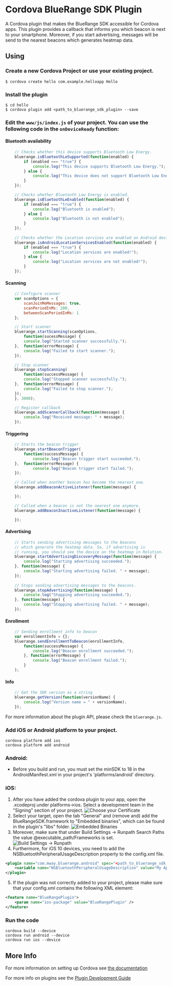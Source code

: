 # Cordova BlueRange SDK Plugin

A Cordova plugin that makes the BlueRange SDK accessible for Cordova apps. This plugin provides a callback that informs you which beacon is next to your smartphone. Moreover, if you start advertising, messages will be send to the nearest beacons which generates heatmap data.

## Using

### Create a new Cordova Project or use your existing project.

    $ cordova create hello com.example.helloapp Hello
    
### Install the plugin

    $ cd hello
    $ cordova plugin add <path_to_bluerange_sdk_plugin> --save
    

### Edit the `www/js/index.js` of your project. You can use the following code in the `onDeviceReady` function:

#### Bluetooth availability
```js
	// Checks whether this device supports Bluetooth Low Energy.
	bluerange.isBluetoothLeSupported(function(enabled) {
		if (enabled === "true") {
			console.log("This device supports Bluetooth Low Energy.");
		} else {
			console.log("This device does not support Bluetooth Low Energy.");
		}
	});

	// Checks whether Bluetooth Low Energy is enabled.
	bluerange.isBluetoothLeEnabled(function(enabled) {
		if (enabled === "true") {
			console.log("Bluetooth is enabled");
		} else {
			console.log("Bluetooth is not enabled");
		}
	});
	
	// Checks whether the Location services are enabled on Android devices.
	bluerange.isAndroidLocationServicesEnabled(function(enabled) {
		if (enabled === "true") {
			console.log("Location services are enabled!");
		} else {
			console.log("Location services are not enabled!");
		}
	});
```

#### Scanning
```js
	// Configure scanner
	var scanOptions = {
		scanJoinMeMessages: true,
		scanPeriodInMs: 200,
		betweenScanPeriodInMs: 1
	};

	// Start scanner
	bluerange.startScanning(scanOptions,
		function(sucessMessage) {
		console.log("Started scanner successfully.");
	},  function(errorMessage) {
		console.log("Failed to start scanner.");
	});

	// Stop scanner
	bluerange.stopScanning(
		function(successMessage) {
		console.log("Stopped scanner successfully.");
	},  function(errorMessage) {
		console.log("Failed to stop scanner.");
	});
	}, 3000);

	// Register callback
	bluerange.addScannerCallback(function(message) {
		console.log("Received message: " + message);
	});
```

#### Triggering
```js
	// Starts the beacon trigger
	bluerange.startBeaconTrigger(
		function(successMessage) {
			console.log("Beacon trigger start succeeded.");
	},  function(errorMessage) {
			console.log("Beacon trigger start failed.");
	});

	// Called when another beacon has become the nearest one.
	bluerange.addBeaconActiveListener(function(message) {

	});

	// Called when a beacon is not the nearest one anymore.
	bluerange.addBeaconInactiveListener(function(message) {

	});
```

#### Advertising
```js
	// Starts sending advertising messages to the beacons 
	// which generate the heatmap data. So, if advertising is
	// running, you should see the device on the heatmap in Relution.
	bluerange.startAdvertisingDiscoveryMessage(function(message) {
		console.log("Starting advertising succeeded.");
	}, function(message) {
		console.log("Starting advertising failed. " + message);
	});
	
	// Stops sending advertising messages to the beacons.
	bluerange.stopAdvertising(function(message) {
		console.log("Stopping advertising succeeded.");
	}, function(message) {
		console.log("Stopping advertising failed. " + message);
	});
```

#### Enrollment
```js
	// Sending enrollment info to beacon
	var enrollmentInfo = {};
	bluerange.sendEnrollmentToBeacon(enrollmentInfo,
		function(successMessage) {
			console.log("Beacon enrollment succeeded.");
		}, function(errorMessage) {
			console.log("Beacon enrollment failed.");
		}
	);
```

#### Info
```js
	// Get the SDK version as a string
	bluerange.getVersion(function(versionName) {
		console.log("Version name = " + versionName);
	});
```

For more information about the plugin API, please check the `bluerange.js`.

### Add iOS or Android platform to your project.

    cordova platform add ios
    cordova platform add android
    
### Android: 
- Before you build and run, you must set the minSDK to 18 in the AndroidManifest.xml in your project's 'platforms/android' directory.

### iOS:
1. After you have added the cordova plugin to your app, open the .xcodeproj under platforms->ios. Select a development team in the "Signing" section of your project. 
![Choose your Certificate](assets/ios/install/signing.png)
2. Select your target, open the tab "General" and (remove and) add the BlueRangeSDK.framework to "Embedded binaries", which can be found in the plugin's "libs" folder.
![Embedded Binaries](assets/ios/install/add-framework.png)
3. Moreover, make sure that under Build Settings -> Runpath Search Paths the value @executable_path/Frameworks is set.
![Build Settings -> Runpath](assets/ios/install/executable_path.png)
4. Furthermore, for iOS 10 devices, you need to add the NSBluetoothPeripheralUsageDescription property to the config.xml file.
```xml
<plugin name="com.mway.bluerange.android" spec="<path_to_bluerange_sdk_plugin>">
	<variable name="NSBluetoothPeripheralUsageDescription" value="My App Demo would use your bluetooth." />
</plugin>
```

5. If the plugin was not correctly added to your project, please make sure that your config.xml contains the following XML element:
```xml
<feature name="BlueRangePlugin">
	<param name="ios-package" value="BlueRangePlugin" />
</feature>
```
    
### Run the code
    cordova build --device
    cordova run android --device
	cordova run ios --device

## More Info

For more information on setting up Cordova see [the documentation](http://cordova.apache.org/docs/en/4.0.0/guide_cli_index.md.html#The%20Command-Line%20Interface)

For more info on plugins see the [Plugin Development Guide](http://cordova.apache.org/docs/en/4.0.0/guide_hybrid_plugins_index.md.html#Plugin%20Development%20Guide)
